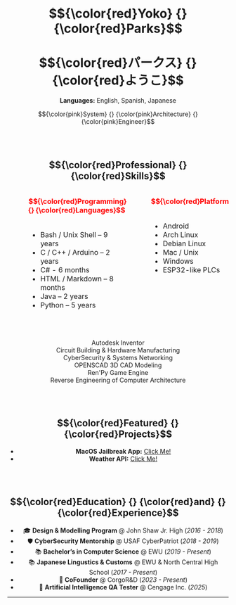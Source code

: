 
  
<h1 align="center"> $${\color{red}Yoko} {} {\color{red}Parks}$$  </h1>
<h1 align="center"> $${\color{red}パークス} {} {\color{red}ようこ}$$ </h1>

<div align="center">  
  
  **Languages:** English, Spanish, Japanese  </div>
 
<p div align="center"> 
  
  $${\color{pink}System} {} {\color{pink}Architecture} {} {\color{pink}Engineer}$$ </p>

</div>

  <br><br>

  

<h2 align="center"> $${\color{red}Professional} {} {\color{red}Skills}$$ </h2>

<!-- Scrollable table wrapper -->
<div style="overflow-x: auto; width: 100%;">

<table align="center" style="border-collapse: separate; border-spacing: 40px 0;">
  <tr>
    <td valign="top">
      <strong><span style="color:red">$${\color{red}Programming} {} {\color{red}Languages}$$</span></strong><br><br>
      <ul>
        <li>Bash / Unix Shell – 9 years</li>
        <li>C / C++ / Arduino – 2 years</li>
        <li> C# - 6 months</li>
        <li>HTML / Markdown – 8 months</li>
        <li>Java – 2 years</li>
        <li>Python – 5 years</li>
      </ul>
    </td>
    <td valign="top">
      <strong><span style="color:red">$${\color{red}Platforms}$$</span></strong><br><br>
      <ul>
        <li>Android</li>
        <li>Arch Linux</li>
        <li>Debian Linux</li>
        <li>Mac / Unix</li>
        <li>Windows</li>
        <li>ESP32-like PLCs</li>
      </ul>
    </td>
    <td valign="top">
      <strong><span style="color:red">$${\color{red}IDEs}$$</span></strong><br><br>
      <ul>
        <li>Atom</li>
        <li>CLion</li>
        <li>GCC / G++</li>
        <li>Intellij</li>
        <li>Python IDLE</li>
        <li>VSCode</li>
      </ul>
    </td>
  </tr>
</table>

</div>

<br>

<div align="center">
  <ul style="list-style: none; padding: 0;">
    <li>Autodesk Inventor</li>
    <li>Circuit Building & Hardware Manufacturing</li>
    <li>CyberSecurity & Systems Networking</li>
    <li>OPENSCAD 3D CAD Modeling</li>
    <li>Ren'Py Game Engine</li>
    <li>Reverse Engineering of Computer Architecture</li>
  </ul>
</div>



<br><br>

  <h2 align="center"> $${\color{red}Featured} {} {\color{red}Projects}$$ </h2>

<div align="center">
  
  - **MacOS Jailbreak App:** [Click Me!](https://github.com/Hellothereyoko/MacOS-Enable-Homebrew)  
  - **Weather API:** [Click Me!](https://github.com/Hellothereyoko/My-Weather-API)

</div>



<br><br>

<h2 align="center"> $${\color{red}Education} {} {\color{red}and} {} {\color{red}Experience}$$ </h2>

<div align="center">  
  
  - 🎓 **Design & Modelling Program** @ John Shaw Jr. High (_2016 - 2018_)  
  - 🛡️ **CyberSecurity Mentorship** @ USAF CyberPatriot (_2018 - 2019_)  
  - 📚 **Bachelor’s in Computer Science** @ EWU (_2019 - Present_)
  - 📚 **Japanese Lingustics & Customs** @ EWU & North Central High School (_2017 - Present_)
  - 🚀 **CoFounder** @ CorgoR&D (_2023 - Present_)  
  - 🔧 **Artificial Intelligence QA Tester** @ Cengage Inc. (_2025_)
    
</div>

---

